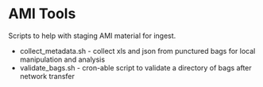 # AMI Tools
Scripts to help with staging AMI material for ingest.

* collect_metadata.sh - collect xls and json from punctured bags for local manipulation and analysis
* validate_bags.sh - cron-able script to validate a directory of bags after network transfer
